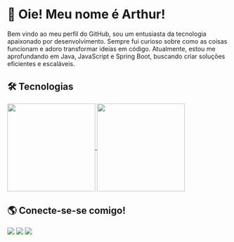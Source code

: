 # 👋 Oie! Meu nome é Arthur!  

Bem vindo ao meu perfil do GitHub, sou um entusiasta da tecnologia apaixonado por desenvolvimento. Sempre fui curioso sobre como as coisas funcionam e adoro transformar ideias em código. Atualmente, estou me aprofundando em Java, JavaScript e Spring Boot, buscando criar soluções eficientes e escaláveis. 

## 🛠️ Tecnologias
<a href="https://github.com/anuraghazra/github-readme-stats">
  <img height=200 align="center" src="https://github-readme-stats.vercel.app/api?username=senarthur" />
</a>
<a href="https://github.com/anuraghazra/convoychat">
  <img height=200 align="center" src="https://github-readme-stats.vercel.app/api/top-langs?username=senarthur&layout=compact&langs_count=8&card_width=320" />
</a>
<br/>

## 🌎 Conecte-se-se comigo! 
<div>
  <img src="https://img.shields.io/badge/LinkedIn-0077B5?style=for-the-badge&logo=linkedin&logoColor=white" />
  <img src="https://img.shields.io/badge/GitHub-181717?style=for-the-badge&logo=github&logoColor=white" />
  <img src="https://img.shields.io/badge/Email-D14836?style=for-the-badge&logo=gmail&logoColor=white" />
</div>
